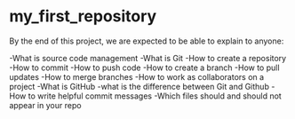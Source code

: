 # my_first_repository

By the end of this project, we are expected to be able to explain to anyone:

-What is source code management
-What is Git
-How to create a repository
-How to commit
-How to push code
-How to create a branch
-How to pull updates
-How to merge branches
-How to work as collaborators on a project
-What is GitHub
-what is the difference between Git and Github
-How to write helpful commit messages
-Which files should and should not appear in your repo
